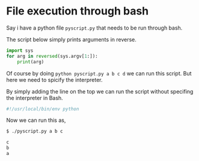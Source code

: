 # File execution through bash

Say i have a python file `pyscript.py` that needs to be run through bash. 

The script below simply prints arguments in reverse. 

```python
import sys
for arg in reversed(sys.argv[1:]):
    print(arg)
```
Of course by doing `python pyscript.py a b c d` we can run this script. But here we need to spicify the interpreter. 

By simply adding the line on the top we can run the script without specifing the interpreter in Bash. 

```python
#!/usr/local/bin/env python
```

Now we can run this as, 
```bash
$ ./pyscript.py a b c

c
b
a
```
